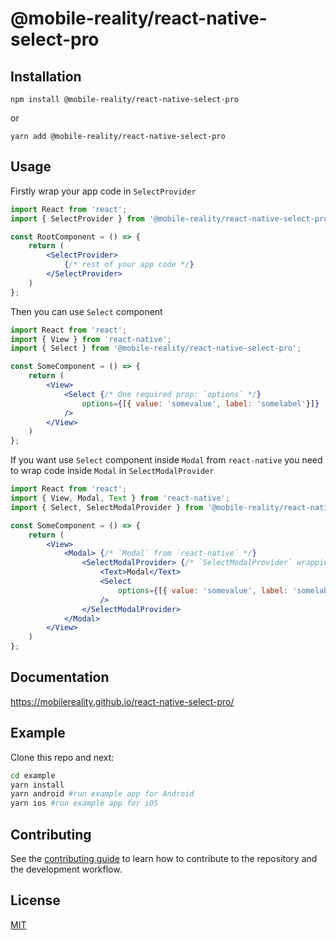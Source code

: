 # @mobile-reality/react-native-select-pro

## Installation
```
npm install @mobile-reality/react-native-select-pro
```
or
```
yarn add @mobile-reality/react-native-select-pro
```

## Usage

Firstly wrap your app code in `SelectProvider`

```jsx
import React from 'react';
import { SelectProvider } from '@mobile-reality/react-native-select-pro';

const RootComponent = () => {
    return (
        <SelectProvider>
            {/* rest of your app code */}
        </SelectProvider>
    )
};
```

Then you can use `Select` component

```jsx
import React from 'react';
import { View } from 'react-native';
import { Select } from '@mobile-reality/react-native-select-pro';

const SomeComponent = () => {
    return (
        <View>
            <Select {/* One required prop: `options` */}
                options={[{ value: 'somevalue', label: 'somelabel'}]} 
            />
        </View>
    )
};
```

If you want use `Select` component inside `Modal` from `react-native` you need to wrap code inside `Modal` in `SelectModalProvider`

```jsx
import React from 'react';
import { View, Modal, Text } from 'react-native';
import { Select, SelectModalProvider } from '@mobile-reality/react-native-select-pro';

const SomeComponent = () => {
    return (
        <View>
            <Modal> {/* `Modal` from `react-native` */}
                <SelectModalProvider> {/* `SelectModalProvider` wrapping code inside `Modal` */}
                    <Text>Modal</Text>
                    <Select
                        options={[{ value: 'somevalue', label: 'somelabel'}]}
                    />
                </SelectModalProvider>
            </Modal>
        </View>
    )
};
```

## Documentation
https://mobilereality.github.io/react-native-select-pro/

## Example
Clone this repo and next:
```sh
cd example
yarn install
yarn android #run example app for Android
yarn ios #run example app for iOS
```

## Contributing

See the [contributing guide](CONTRIBUTING.md) to learn how to contribute to the repository and the development workflow.

## License

[MIT](LICENSE.md)
